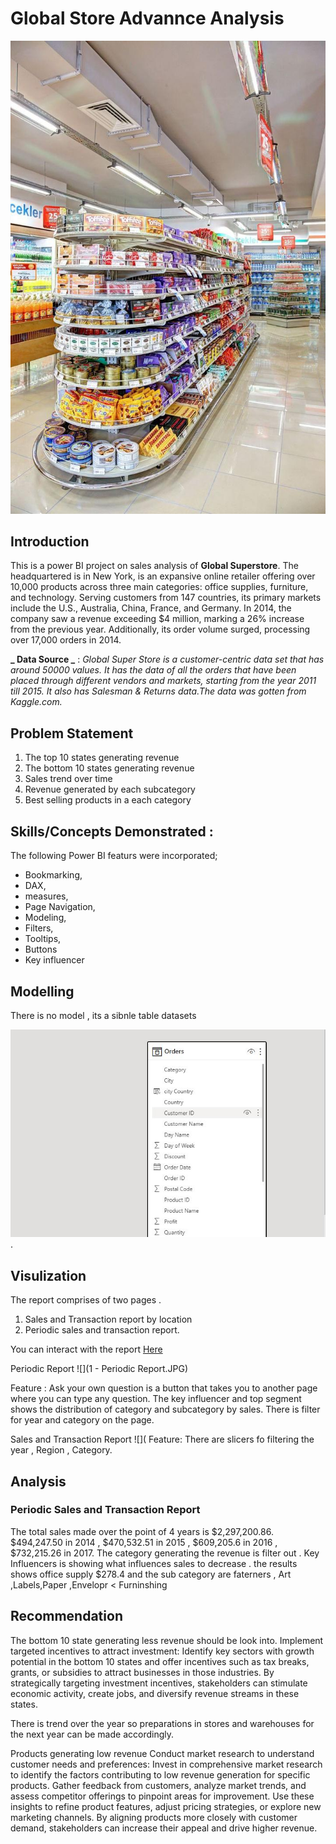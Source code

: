 # Global Store Advannce Analysis

![](Introduction.jpg)

## Introduction

This is a power BI project on sales analysis of **Global Superstore**.
The headquartered is in New York, is an expansive online retailer offering over 10,000 products across three main categories: office supplies, furniture, and technology. Serving customers from 147 countries, its primary markets include the U.S., Australia, China, France, and Germany. In 2014, the company saw a revenue exceeding $4 million, marking a 26% increase from the previous year. Additionally, its order volume surged, processing over 17,000 orders in 2014.

**_ Data Source _** : _Global Super Store is a customer-centric data set that has around 50000 values. It has the data of all the orders that have been placed through different vendors and markets, starting from the year 2011 till 2015. It also has Salesman & Returns data.The data was gotten from Kaggle.com._

## Problem Statement
1. The top 10 states generating revenue 
2. The bottom 10 states generating revenue
3. Sales trend over time
4. Revenue generated by each subcategory 
5. Best selling products in a each category

## Skills/Concepts Demonstrated :

The following Power BI featurs were incorporated;
- Bookmarking,
- DAX,
- measures,
- Page Navigation,
- Modeling,
- Filters,
- Tooltips,
- Buttons
- Key influencer

## Modelling
There is no model , its a sibnle table datasets

![](Model.jpg).

## Visulization
The report comprises of two pages .
1. Sales and Transaction report by location
2. Periodic sales and transaction report. 

You can interact with the report [Here]()


Periodic Report 
![](1 - Periodic Report.JPG)

Feature :
Ask your own question is a button that takes you to another page where you can type any question.
The key influencer and top segment shows the distribution of category and subcategory by sales.
There is filter for year and category on the page.

Sales and Transaction Report
![](
Feature:
There are slicers fo filtering the year , Region , Category.

## Analysis 
### Periodic Sales and Transaction Report 
The total sales made over the point of 4 years is $2,297,200.86. $494,247.50 in 2014 , $470,532.51 in 2015 , $609,205.6 in 2016 , $732,215.26 in 2017.
The category generating the revenue is filter out . 
Key Influencers is showing what influences sales to decrease . the results shows office supply  $278.4  and the sub category are faterners , Art ,Labels,Paper ,Envelopr < Furninshing

## Recommendation 

The bottom 10 state generating less revenue should be look into. 
Implement targeted incentives to attract investment: Identify key sectors with growth potential in the bottom 10 states and offer incentives such as tax breaks, grants, or subsidies to attract businesses in those industries. By strategically targeting investment incentives, stakeholders can stimulate economic activity, create jobs, and diversify revenue streams in these states.

There is trend over the year so preparations in stores and warehouses for the next year can be made accordingly.

Products generating low revenue 
Conduct market research to understand customer needs and preferences: Invest in comprehensive market research to identify the factors contributing to low revenue generation for specific products. Gather feedback from customers, analyze market trends, and assess competitor offerings to pinpoint areas for improvement. Use these insights to refine product features, adjust pricing strategies, or explore new marketing channels. By aligning products more closely with customer demand, stakeholders can increase their appeal and drive higher revenue.








